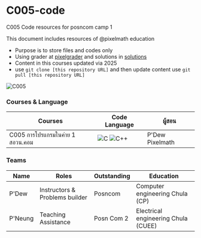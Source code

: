 # C005-code
C005 Code resources for posncom camp 1

This document includes resources of @pixelmath education
- Purpose is to store files and codes only
- Using grader at [pixelgrader](https:/pixelgrader.com) and solutions in [solutions](https://github.com/Pixelmath-Academy/Pixelgrader-Codes)
- Content in this courses updated via 2025
- use ```git clone [this repository URL]``` and then update content use ```git pull [this repository URL]```

![C005](https://pixelmathschool.com/wp-content/uploads/2025/03/C005.png)

### Courses & Language
| Courses | Code Language | ผู้สอน |
| --- | --- | --- |
| C005 การโปรแกรมในค่าย 1 สอวน.คอม | ![C](https://img.shields.io/badge/C-00599C?style=for-the-badge&logo=c&logoColor=white) ![C++](https://img.shields.io/badge/C++-00599C?style=for-the-badge&logo=c%2B%2B&logoColor=white) | P'Dew Pixelmath |

### Teams
| Name | Roles | Outstanding | Education|
| --- | --- | --- | --- |
| P'Dew | Instructors & Problems builder | Posncom | Computer engineering Chula (CP) |
| P'Neung | Teaching Assistance | Posn Com 2 | Electrical engineering Chula (CUEE) |
